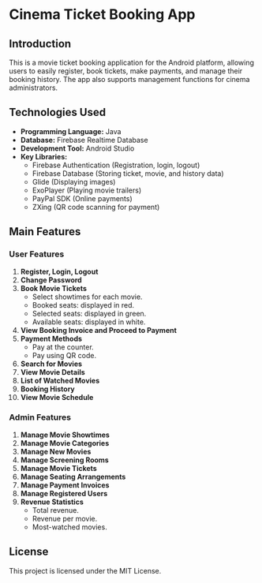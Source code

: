 # Cinema Ticket Booking App

## Introduction
This is a movie ticket booking application for the Android platform, allowing users to easily register, book tickets, make payments, and manage their booking history. The app also supports management functions for cinema administrators.

## Technologies Used
- **Programming Language:** Java
- **Database:** Firebase Realtime Database
- **Development Tool:** Android Studio
- **Key Libraries:**
  - Firebase Authentication (Registration, login, logout)
  - Firebase Database (Storing ticket, movie, and history data)
  - Glide (Displaying images)
  - ExoPlayer (Playing movie trailers)
  - PayPal SDK (Online payments)
  - ZXing (QR code scanning for payment)

## Main Features
### User Features
1. **Register, Login, Logout**
2. **Change Password**
3. **Book Movie Tickets**
   - Select showtimes for each movie.
   - Booked seats: displayed in red.
   - Selected seats: displayed in green.
   - Available seats: displayed in white.
4. **View Booking Invoice and Proceed to Payment**
5. **Payment Methods**
   - Pay at the counter.
   - Pay using QR code.
6. **Search for Movies**
7. **View Movie Details**
8. **List of Watched Movies**
9. **Booking History**
10. **View Movie Schedule**

### Admin Features
1. **Manage Movie Showtimes**
2. **Manage Movie Categories**
3. **Manage New Movies**
4. **Manage Screening Rooms**
5. **Manage Movie Tickets**
6. **Manage Seating Arrangements**
7. **Manage Payment Invoices**
8. **Manage Registered Users**
9. **Revenue Statistics**
   - Total revenue.
   - Revenue per movie.
   - Most-watched movies.



## License
This project is licensed under the MIT License.

